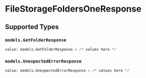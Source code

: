 # FileStorageFoldersOneResponse


## Supported Types

### `models.GetFolderResponse`

```python
value: models.GetFolderResponse = /* values here */
```

### `models.UnexpectedErrorResponse`

```python
value: models.UnexpectedErrorResponse = /* values here */
```

